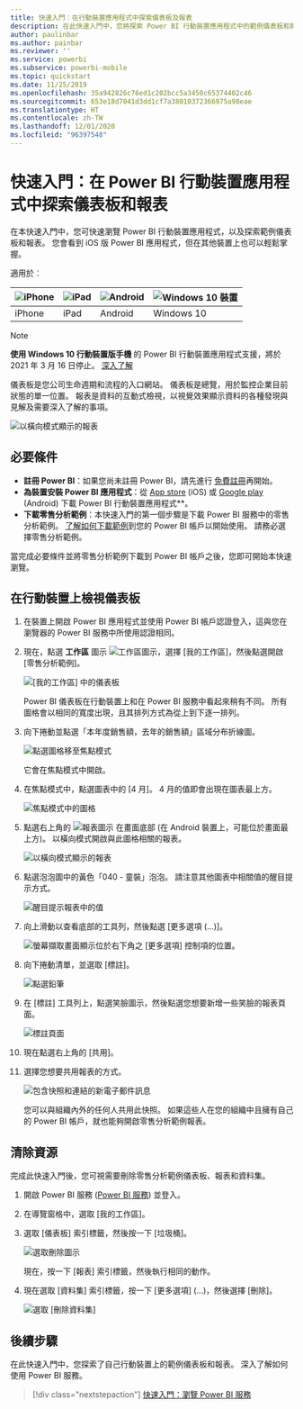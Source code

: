 ```yaml
---
title: 快速入門：在行動裝置應用程式中探索儀表板及報表
description: 在此快速入門中，您將探索 Power BI 行動裝置應用程式中的範例儀表板和報表。
author: paulinbar
ms.author: painbar
ms.reviewer: ''
ms.service: powerbi
ms.subservice: powerbi-mobile
ms.topic: quickstart
ms.date: 11/25/2019
ms.openlocfilehash: 35a942826c76ed1c202bcc5a3450c65374402c46
ms.sourcegitcommit: 653e18d7041d3dd1cf7a38010372366975a98eae
ms.translationtype: HT
ms.contentlocale: zh-TW
ms.lasthandoff: 12/01/2020
ms.locfileid: "96397548"
---
```

# <a name="quickstart-explore-dashboards-and-reports-in-the-power-bi-mobile-apps"></a>快速入門：在 Power BI 行動裝置應用程式中探索儀表板和報表
在本快速入門中，您可快速瀏覽 Power BI 行動裝置應用程式，以及探索範例儀表板和報表。 您會看到 iOS 版 Power BI 應用程式，但在其他裝置上也可以輕鬆掌握。

適用於︰

| ![iPhone](./media/mobile-apps-quickstart-view-dashboard-report/iphone-logo-30-px.png) | ![iPad](./media/mobile-apps-quickstart-view-dashboard-report/ipad-logo-30-px.png) | ![Android](./media/mobile-apps-quickstart-view-dashboard-report/android-logo-30-px.png) | ![Windows 10 裝置](./media/mobile-apps-quickstart-view-dashboard-report/win-10-logo-30-px.png) |
|:--- |:--- |:--- |:--- |
| iPhone | iPad | Android | Windows 10 |

>[!NOTE]
>**使用 Windows 10 行動裝置版手機** 的 Power BI 行動裝置應用程式支援，將於 2021 年 3 月 16 日停止。 [深入了解](/legal/powerbi/powerbi-mobile/power-bi-mobile-app-end-of-support-for-windows-phones)

儀表板是您公司生命週期和流程的入口網站。 儀表板是總覽，用於監控企業目前狀態的單一位置。 報表是資料的互動式檢視，以視覺效果顯示資料的各種發現與見解及需要深入了解的事項。 

![以橫向模式顯示的報表](././media/mobile-apps-quickstart-view-dashboard-report/power-bi-android-quickstart-report.png)

## <a name="prerequisites"></a>必要條件

* **註冊 Power BI**：如果您尚未註冊 Power BI，請先進行 [免費註冊](https://app.powerbi.com/signupredirect?pbi_source=web)再開始。
* **為裝置安裝 Power BI 應用程式**：從 [App store](https://apps.apple.com/app/microsoft-power-bi/id929738808) (iOS) 或 [Google play](https://play.google.com/store/apps/details?id=com.microsoft.powerbim&amp;amp;clcid=0x409) (Android) 下載 Power BI 行動裝置應用程式**。
* **下載零售分析範例**：本快速入門的第一個步驟是下載 Power BI 服務中的零售分析範例。 [了解如何下載範例](./mobile-apps-download-samples.md)到您的 Power BI 帳戶以開始使用。 請務必選擇零售分析範例。

當完成必要條件並將零售分析範例下載到 Power BI 帳戶之後，您即可開始本快速瀏覽。

## <a name="view-a-dashboard-on-your-mobile-device"></a>在行動裝置上檢視儀表板
1. 在裝置上開啟 Power BI 應用程式並使用 Power BI 帳戶認證登入，這與您在瀏覽器的 Power BI 服務中所使用認證相同。
 
1. 現在，點選 **工作區** 圖示 ![工作區圖示](./media/mobile-apps-quickstart-view-dashboard-report/power-bi-iphone-workspaces-button.png)，選擇 [我的工作區]，然後點選開啟 [零售分析範例]。

    ![[我的工作區] 中的儀表板](./media/mobile-apps-quickstart-view-dashboard-report/power-bi-android-quickstart-dashboard.png)
   
    Power BI 儀表板在行動裝置上和在 Power BI 服務中看起來稍有不同。 所有圖格會以相同的寬度出現，且其排列方式為從上到下逐一排列。

6. 向下捲動並點選「本年度銷售額，去年的銷售額」區域分布折線圖。

    ![點選圖格移至焦點模式](./media/mobile-apps-quickstart-view-dashboard-report/power-bi-android-quickstart-tap-tile-fave.png)

    它會在焦點模式中開啟。

7. 在焦點模式中，點選圖表中的 [4 月]。 4 月的值即會出現在圖表最上方。

    ![焦點模式中的圖格](./media/mobile-apps-quickstart-view-dashboard-report/power-bi-android-quickstart-tile-focus.png)

8. 點選右上角的 ![報表圖示](./media/mobile-apps-quickstart-view-dashboard-report/power-bi-android-quickstart-report-icon.png) 在畫面底部 (在 Android 裝置上，可能位於畫面最上方)。 以橫向模式開啟與此圖格相關的報表。

    ![以橫向模式顯示的報表](././media/mobile-apps-quickstart-view-dashboard-report/power-bi-android-quickstart-report.png)

9. 點選泡泡圖中的黃色「040 - 童裝」泡泡。 請注意其他圖表中相關值的醒目提示方式。 

    ![醒目提示報表中的值](./media/mobile-apps-quickstart-view-dashboard-report/power-bi-android-quickstart-cross-highlight.png)

10. 向上滑動以查看底部的工具列，然後點選 [更多選項 (...)]。

    ![螢幕擷取畫面顯示位於右下角之 [更多選項] 控制項的位置。](./media/mobile-apps-quickstart-view-dashboard-report/power-bi-android-quickstart-tap-pencil.png)


11. 向下捲動清單，並選取 [標註]。

    ![點選鉛筆](./media/mobile-apps-quickstart-view-dashboard-report/power-bi-android-quickstart-tap-pencil2.png)

12. 在 [標註] 工具列上，點選笑臉圖示，然後點選您想要新增一些笑臉的報表頁面。
 
    ![標註頁面](./media/mobile-apps-quickstart-view-dashboard-report/power-bi-android-quickstart-annotate.png)

13. 現在點選右上角的 [共用]。

14. 選擇您想要共用報表的方式。  

    ![包含快照和連結的新電子郵件訊息](./media/mobile-apps-quickstart-view-dashboard-report/power-bi-android-quickstart-send-snapshot.png)

    您可以與組織內外的任何人共用此快照。 如果這些人在您的組織中且擁有自己的 Power BI 帳戶，就也能夠開啟零售分析範例報表。

## <a name="clean-up-resources"></a>清除資源

完成此快速入門後，您可視需要刪除零售分析範例儀表板、報表和資料集。

1. 開啟 Power BI 服務 ([Power BI 服務](https://app.powerbi.com)) 並登入。

2. 在導覽窗格中，選取 [我的工作區]。

3. 選取 [儀表板] 索引標籤，然後按一下 [垃圾桶]。

    ![選取刪除圖示](./media/mobile-apps-quickstart-view-dashboard-report/power-bi-android-quickstart-delete-retail.png)

    現在，按一下 [報表] 索引標籤，然後執行相同的動作。

4. 現在選取 [資料集] 索引標籤，按一下 [更多選項] (...)，然後選擇 [刪除]。 


    ![選取 [刪除資料集]](./media/mobile-apps-quickstart-view-dashboard-report/power-bi-android-quickstart-delete-retail-datasets.png)

## <a name="next-steps"></a>後續步驟

在此快速入門中，您探索了自己行動裝置上的範例儀表板和報表。 深入了解如何使用 Power BI 服務。 

> [!div class="nextstepaction"]
> [快速入門：瀏覽 Power BI 服務](../end-user-experience.md)